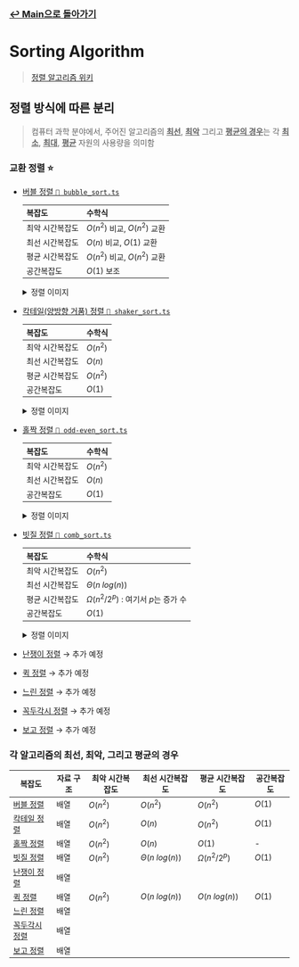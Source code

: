### [↩︎ Main으로 돌아가기](../../README.md)

# Sorting Algorithm

> [정렬 알고리즘 위키](https://ko.wikipedia.org/wiki/%EC%A0%95%EB%A0%AC_%EC%95%8C%EA%B3%A0%EB%A6%AC%EC%A6%98)

## 정렬 방식에 따른 분리

> 컴퓨터 과학 분야에서, 주어진 알고리즘의 <b><u>최선</u></b>, <b><u>최악</u></b> 그리고 <b><u>평균의 경우</u></b>는 각 <b><u>최소</u></b>, <b><u>최대</u></b>, <b><u>평균</u></b> 자원의 사용량을 의미함

### 교환 정렬 ⭐️

- [버블 정렬 `📄 bubble_sort.ts`](./ExchangeSort/bubble_sort.ts)

  | 복잡도          | 수학식                       |
  | --------------- | ---------------------------- |
  | 최악 시간복잡도 | $O(n^2)$ 비교, $O(n^2)$ 교환 |
  | 최선 시간복잡도 | $O(n)$ 비교, $O(1)$ 교환     |
  | 평균 시간복잡도 | $O(n^2)$ 비교, $O(n^2)$ 교환 |
  | 공간복잡도      | $O(1)$ 보조                  |

  <details>
  <summary>정렬 이미지</summary>

    <img src="../../image/sort/img/bubble_sort.svg" width="30%" />
    <img src="../../image/sort/gif/bubble_sort.gif" width="30%" />

  </details>

- [칵테일(양방향 거품) 정렬 `📄 shaker_sort.ts`](./ExchangeSort/shaker_sort.ts)

  | 복잡도          | 수학식   |
  | --------------- | -------- |
  | 최악 시간복잡도 | $O(n^2)$ |
  | 최선 시간복잡도 | $O(n)$   |
  | 평균 시간복잡도 | $O(n^2)$ |
  | 공간복잡도      | $O(1)$   |

  <details>
  <summary>정렬 이미지</summary>

    <img src="../../image/sort/gif/shaker_sort.gif" width="30%" />

  </details>

- [홀짝 정렬 `📄 odd-even_sort.ts`](./ExchangeSort/odd-even_sort.ts)

  | 복잡도          | 수학식   |
  | --------------- | -------- |
  | 최악 시간복잡도 | $O(n^2)$ |
  | 최선 시간복잡도 | $O(n)$   |
  | 공간복잡도      | $O(1)$   |

  <details>
  <summary>정렬 이미지</summary>

    <img src="../../image/sort/gif/odd_even_sort.gif" width="30%" />

  </details>

- [빗질 정렬 `📄 comb_sort.ts`](./ExchangeSort/comb_sort.ts)

  | 복잡도          | 수학식                                     |
  | --------------- | ------------------------------------------ |
  | 최악 시간복잡도 | $O(n^2)$                                   |
  | 최선 시간복잡도 | $\Theta(n \ log(n))$                       |
  | 평균 시간복잡도 | $\Omega(n^2 / 2^p)$ : 여기서 $p$는 증가 수 |
  | 공간복잡도      | $O(1)$                                     |

  <details>
  <summary>정렬 이미지</summary>

    <img src="../../image/sort/gif/comb_sort.gif" width="30%" />

  </details>

- [난쟁이 정렬](./) → 추가 예정
- [퀵 정렬](./) → 추가 예정
- [느린 정렬](./) → 추가 예정
- [꼭두각시 정렬](./) → 추가 예정
- [보고 정렬](./) → 추가 예정

### 각 알고리즘의 최선, 최악, 그리고 평균의 경우

| 복잡도                                       | 자료 구조 | 최악 시간복잡도 | 최선 시간복잡도      | 평균 시간복잡도     | 공간복잡도 |
| -------------------------------------------- | --------- | --------------- | -------------------- | ------------------- | ---------- |
| [버블 정렬](./ExchangeSort/bubble_sort.ts)   | 배열      | $O(n^2)$        | $O(n^2)$             | $O(n^2)$            | $O(1)$     |
| [칵테일 정렬](./ExchangeSort/shaker_sort.ts) | 배열      | $O(n^2)$        | $O(n)$               | $O(n^2)$            | $O(1)$     |
| [홀짝 정렬](./ExchangeSort/odd-even_sort.ts) | 배열      | $O(n^2)$        | $O(n)$               | $O(1)$              | -          |
| [빗질 정렬](./ExchangeSort/comb_sort.ts)     | 배열      | $O(n^2)$        | $\Theta(n \ log(n))$ | $\Omega(n^2 / 2^p)$ | $O(1)$     |
| [난쟁이 정렬](./)                            | 배열      |                 |                      |                     |            |
| [퀵 정렬](./)                                | 배열      | $O(n^2)$        | $O(n \ log(n))$      | $O(n \ log(n))$     | $O(1)$     |
| [느린 정렬](./)                              | 배열      |                 |                      |                     |            |
| [꼭두각시 정렬](./)                          | 배열      |                 |                      |                     |            |
| [보고 정렬](./)                              | 배열      |                 |                      |                     |            |
